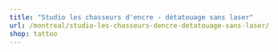 ```yaml
---
title: "Studio les chasseurs d'encre - détatouage sans laser"
url: /montreal/studio-les-chasseurs-dencre-detatouage-sans-laser/
shop: tattoo
---
```

